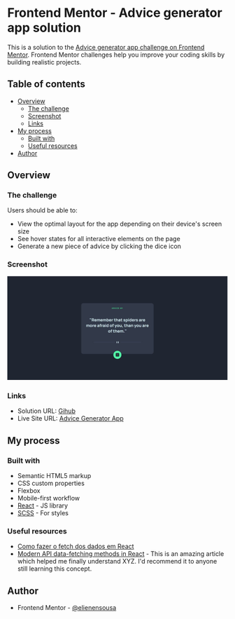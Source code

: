 # Frontend Mentor - Advice generator app solution

This is a solution to the [Advice generator app challenge on Frontend Mentor](https://www.frontendmentor.io/challenges/advice-generator-app-QdUG-13db). Frontend Mentor challenges help you improve your coding skills by building realistic projects.

## Table of contents

- [Overview](#overview)
  - [The challenge](#the-challenge)
  - [Screenshot](#screenshot)
  - [Links](#links)
- [My process](#my-process)
  - [Built with](#built-with)
  - [Useful resources](#useful-resources)
- [Author](#author)


## Overview

### The challenge

Users should be able to:

- View the optimal layout for the app depending on their device's screen size
- See hover states for all interactive elements on the page
- Generate a new piece of advice by clicking the dice icon

### Screenshot

![](./screenshot.JPG)


### Links

- Solution URL: [Gihub](https://github.com/elienensousa/Advice-Generator-App)
- Live Site URL: [Advice Generator App](https://advice-generator-app-plum-eight.vercel.app/)

## My process

### Built with

- Semantic HTML5 markup
- CSS custom properties
- Flexbox
- Mobile-first workflow
- [React](https://reactjs.org/) - JS library
- [SCSS](https://sass-lang.com/) - For styles



### Useful resources

- [Como fazer o fetch dos dados em React](https://www.freecodecamp.org/portuguese/news/como-fazer-o-fetch-dos-dados-em-react/)
- [Modern API data-fetching methods in React](https://blog.logrocket.com/modern-api-data-fetching-methods-react/) - This is an amazing article which helped me finally understand XYZ. I'd recommend it to anyone still learning this concept.



## Author

- Frontend Mentor - [@elienensousa](https://www.frontendmentor.io/profile/elienensousa)

